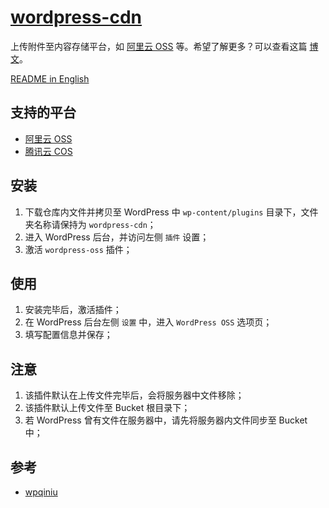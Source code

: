 # [wordpress-cdn](https://www.shaoyaoju.org)
上传附件至内容存储平台，如 [阿里云 OSS](https://www.aliyun.com/product/oss) 等。希望了解更多？可以查看这篇 [博文](https://blog.shaoyaoju.org/2019/08/07/wordpress-oss/)。

[README in English](./README-en.md)

## 支持的平台
- [阿里云 OSS](https://www.aliyun.com/product/oss)
- [腾讯云 COS](https://cloud.tencent.com/product/cos)

## 安装
1. 下载仓库内文件并拷贝至 WordPress 中 `wp-content/plugins` 目录下，文件夹名称请保持为 `wordpress-cdn`；
2. 进入 WordPress 后台，并访问左侧 `插件` 设置；
3. 激活 `wordpress-oss` 插件；

## 使用
1. 安装完毕后，激活插件；
2. 在 WordPress 后台左侧 `设置` 中，进入 `WordPress OSS` 选项页；
3. 填写配置信息并保存；

## 注意
1. 该插件默认在上传文件完毕后，会将服务器中文件移除；
2. 该插件默认上传文件至 Bucket 根目录下；
3. 若 WordPress 曾有文件在服务器中，请先将服务器内文件同步至 Bucket 中；

## 参考
- [wpqiniu](https://wordpress.org/plugins/wpqiniu/)
